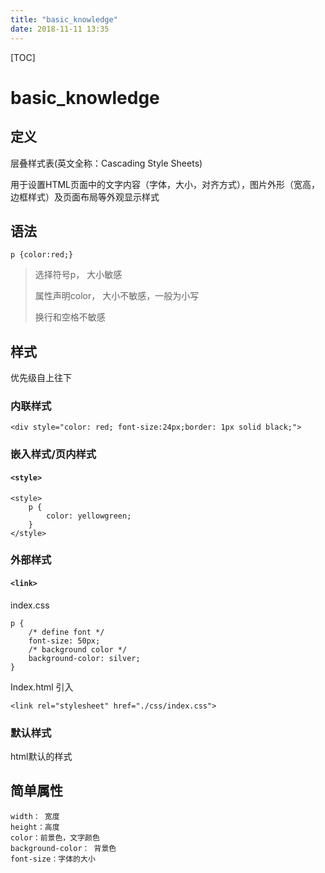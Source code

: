 ```yaml
---
title: "basic_knowledge"
date: 2018-11-11 13:35
---
```



[TOC]


# basic_knowledge



## 定义

层叠样式表(英文全称：Cascading Style Sheets)

用于设置HTML页面中的文字内容（字体，大小，对齐方式），图片外形（宽高，边框样式）及页面布局等外观显示样式



## 语法

```
p {color:red;}
```

> 选择符号p， 大小敏感
>
> 属性声明color， 大小不敏感，一般为小写
>
> 换行和空格不敏感



## 样式

优先级自上往下



### 内联样式

```
<div style="color: red; font-size:24px;border: 1px solid black;">
```





### 嵌入样式/页内样式

#### `<style>` 

```
<style>
	p {
        color: yellowgreen;
	}
</style>
```



###  外部样式

#### `<link>`

index.css

```
p {
    /* define font */
    font-size: 50px;
    /* background color */
    background-color: silver;
}
```

Index.html 引入

```
<link rel="stylesheet" href="./css/index.css">
```



### 默认样式

html默认的样式







## 简单属性

```
width： 宽度
height：高度
color：前景色，文字颜色
background-color： 背景色
font-size：字体的大小
```

